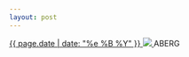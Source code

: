 ```yaml
---
layout: post
---
```


<p>
  <a href="/73">
    <time>{{ page.date | date: "%e %B %Y" }}</time>
    <img src="{{ site.assets_url }}/73.jpg">
  </a>
  ABERG
</p>
